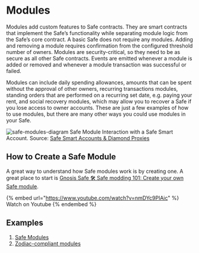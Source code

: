 # Modules

Modules add custom features to Safe contracts. They are smart contracts that implement the Safe’s functionality while separating module logic from the Safe’s core contract. A basic Safe does not require any modules. Adding and removing a module requires confirmation from the configured threshold number of owners. Modules are security-critical, so they need to be as secure as all other Safe contracts. Events are emitted whenever a module is added or removed and whenever a module transaction was successful or failed.

Modules can include daily spending allowances, amounts that can be spent without the approval of other owners, recurring transactions modules, standing orders that are performed on a recurring set date, e.g. paying your rent, and social recovery modules, which may allow you to recover a Safe if you lose access to owner accounts. These are just a few examples of how to use modules, but there are many other ways you could use modules in your Safe.

![safe-modules-diagram](https://user-images.githubusercontent.com/9806858/234940596-321b1c8c-c311-4016-84fe-d8aa8f550b06.jpg)
Safe Module Interaction with a Safe Smart Account. Source: [Safe Smart Accounts & Diamond Proxies](https://safe.mirror.xyz/P83_rVQuUQJAM-SnMpWvsHlN8oLnCeSncD1txyMDqpE)

## How to Create a Safe Module

A great way to understand how Safe modules work is by creating one. A great place to start is [Gnosis Safe 🛠 Safe modding 101: Create your own Safe module](https://www.youtube.com/watch?v=nmDYc9PlAic).

{% embed url="https://www.youtube.com/watch?v=nmDYc9PlAic" %} Watch on Youtube {% endembed %}

## Examples
1. [Safe Modules](https://github.com/gnosis/safe-modules)
2. [Zodiac-compliant modules](https://zodiac.wiki/index.php/Introduction:_Zodiac_Standard#Modules)
